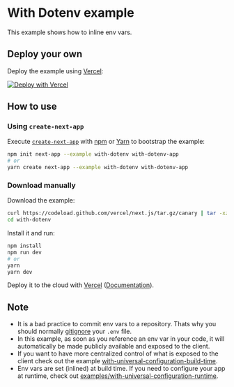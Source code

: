 # With Dotenv example

This example shows how to inline env vars.

## Deploy your own

Deploy the example using [Vercel](https://vercel.com):

[![Deploy with Vercel](https://vercel.com/button)](https://vercel.com/import/project?template=https://github.com/vercel/next.js/tree/canary/examples/with-dotenv)

## How to use

### Using `create-next-app`

Execute [`create-next-app`](https://github.com/vercel/next.js/tree/canary/packages/create-next-app) with [npm](https://docs.npmjs.com/cli/init) or [Yarn](https://yarnpkg.com/lang/en/docs/cli/create/) to bootstrap the example:

```bash
npm init next-app --example with-dotenv with-dotenv-app
# or
yarn create next-app --example with-dotenv with-dotenv-app
```

### Download manually

Download the example:

```bash
curl https://codeload.github.com/vercel/next.js/tar.gz/canary | tar -xz --strip=2 next.js-canary/examples/with-dotenv
cd with-dotenv
```

Install it and run:

```bash
npm install
npm run dev
# or
yarn
yarn dev
```

Deploy it to the cloud with [Vercel](https://vercel.com/import?filter=next.js&utm_source=github&utm_medium=readme&utm_campaign=next-example) ([Documentation](https://nextjs.org/docs/deployment)).

## Note

- It is a bad practice to commit env vars to a repository. Thats why you should normally [gitignore](https://git-scm.com/docs/gitignore) your `.env` file.
- In this example, as soon as you reference an env var in your code, it will automatically be made publicly available and exposed to the client.
- If you want to have more centralized control of what is exposed to the client check out the example [with-universal-configuration-build-time](../with-universal-configuration-build-time).
- Env vars are set (inlined) at build time. If you need to configure your app at runtime, check out [examples/with-universal-configuration-runtime](../with-universal-configuration-runtime).
